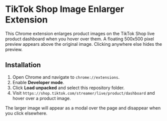 # TikTok Shop Image Enlarger Extension

This Chrome extension enlarges product images on the TikTok Shop live product dashboard when you hover over them. A floating 500x500 pixel preview appears above the original image. Clicking anywhere else hides the preview.

## Installation
1. Open Chrome and navigate to `chrome://extensions`.
2. Enable **Developer mode**.
3. Click **Load unpacked** and select this repository folder.
4. Visit `https://shop.tiktok.com/streamer/live/product/dashboard` and hover over a product image.

The larger image will appear as a modal over the page and disappear when you click elsewhere.
